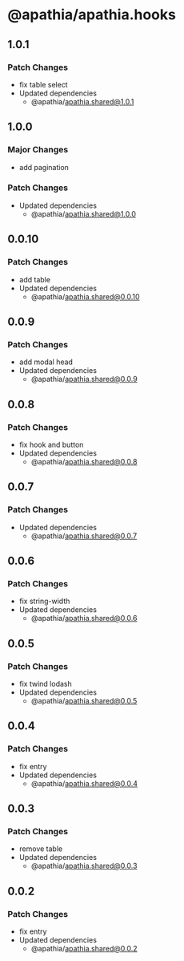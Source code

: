 # @apathia/apathia.hooks

## 1.0.1

### Patch Changes

- fix table select
- Updated dependencies
  - @apathia/apathia.shared@1.0.1

## 1.0.0

### Major Changes

- add pagination

### Patch Changes

- Updated dependencies
  - @apathia/apathia.shared@1.0.0

## 0.0.10

### Patch Changes

- add table
- Updated dependencies
  - @apathia/apathia.shared@0.0.10

## 0.0.9

### Patch Changes

- add modal head
- Updated dependencies
  - @apathia/apathia.shared@0.0.9

## 0.0.8

### Patch Changes

- fix hook and button
- Updated dependencies
  - @apathia/apathia.shared@0.0.8

## 0.0.7

### Patch Changes

- Updated dependencies
  - @apathia/apathia.shared@0.0.7

## 0.0.6

### Patch Changes

- fix string-width
- Updated dependencies
  - @apathia/apathia.shared@0.0.6

## 0.0.5

### Patch Changes

- fix twind lodash
- Updated dependencies
  - @apathia/apathia.shared@0.0.5

## 0.0.4

### Patch Changes

- fix entry
- Updated dependencies
  - @apathia/apathia.shared@0.0.4

## 0.0.3

### Patch Changes

- remove table
- Updated dependencies
  - @apathia/apathia.shared@0.0.3

## 0.0.2

### Patch Changes

- fix entry
- Updated dependencies
  - @apathia/apathia.shared@0.0.2
